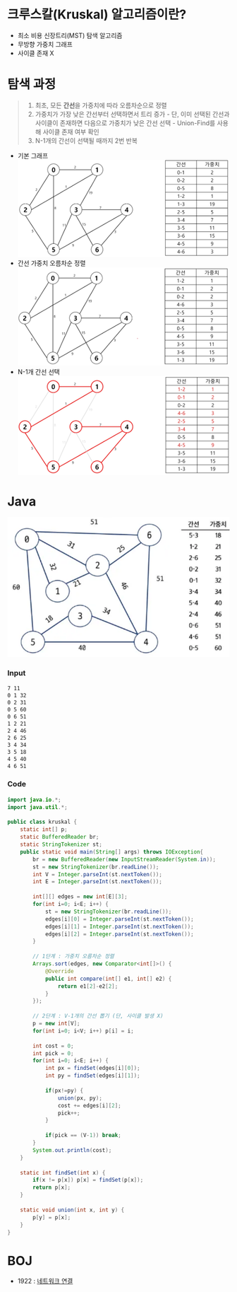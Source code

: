 # 크루스칼(Kruskal) 알고리즘이란?

- 최소 비용 신장트리(MST) 탐색 알고리즘
- 무방향 가중치 그래프
- 사이클 존재 X

# 탐색 과정

> 1. 최초, 모든 **간선**을 가중치에 따라 오름차순으로 정렬
> 2. 가중치가 가장 낮은 간선부터 선택하면서 트리 증가
    - 단, 이미 선택된 간선과 사이클이 존재하면 다음으로 가중치가 낮은 간선 선택
    - Union-Find를 사용해 사이클 존재 여부 확인
> 3. N-1개의 간선이 선택될 때까지 2번 반복

- 기본 그래프
![입력 그래프](./img/graph1-1.png)
- 간선 가중치 오름차순 정렬
![입력 그래프](./img/graph1-2.png)
- N-1개 간선 선택
![입력 그래프](./img/graph1-3.png)

# Java

![입력 그래프2](./img/graph2.png)

### Input
```
7 11
0 1 32
0 2 31
0 5 60
0 6 51
1 2 21
2 4 46
2 6 25
3 4 34
3 5 18
4 5 40
4 6 51
```

### Code
```java
import java.io.*;
import java.util.*;

public class kruskal {
    static int[] p;
    static BufferedReader br;
    static StringTokenizer st;
    public static void main(String[] args) throws IOException{
        br = new BufferedReader(new InputStreamReader(System.in));
        st = new StringTokenizer(br.readLine());
        int V = Integer.parseInt(st.nextToken());
        int E = Integer.parseInt(st.nextToken());

        int[][] edges = new int[E][3];
        for(int i=0; i<E; i++) {
            st = new StringTokenizer(br.readLine());
            edges[i][0] = Integer.parseInt(st.nextToken());
            edges[i][1] = Integer.parseInt(st.nextToken());
            edges[i][2] = Integer.parseInt(st.nextToken());
        }

        // 1단계 : 가중치 오름차순 정렬
        Arrays.sort(edges, new Comparator<int[]>() {
            @Override
            public int compare(int[] e1, int[] e2) {
                return e1[2]-e2[2];
            }
        });

        // 2단계 : V-1개의 간선 뽑기 (단, 사이클 발생 X)
        p = new int[V];
        for(int i=0; i<V; i++) p[i] = i;

        int cost = 0;
        int pick = 0;
        for(int i=0; i<E; i++) {
            int px = findSet(edges[i][0]);
            int py = findSet(edges[i][1]);

            if(px!=py) {
                union(px, py);
                cost += edges[i][2];
                pick++;
            }

            if(pick == (V-1)) break;
        }
        System.out.println(cost);
    }

    static int findSet(int x) {
        if(x != p[x]) p[x] = findSet(p[x]);
        return p[x];
    }

    static void union(int x, int y) {
        p[y] = p[x];
    }
}

```

# BOJ
- 1922 : [네트워크 연결](https://www.acmicpc.net/problem/1922)